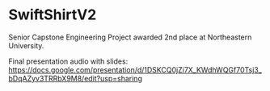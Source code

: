 # SwiftShirtV2
Senior Capstone Engineering Project awarded 2nd place at Northeastern University.

Final presentation audio with slides:
https://docs.google.com/presentation/d/1DSKCQ0jZi7X_KWdhWQGf70Tsj3_bDqAZyv3TRRbX9M8/edit?usp=sharing
